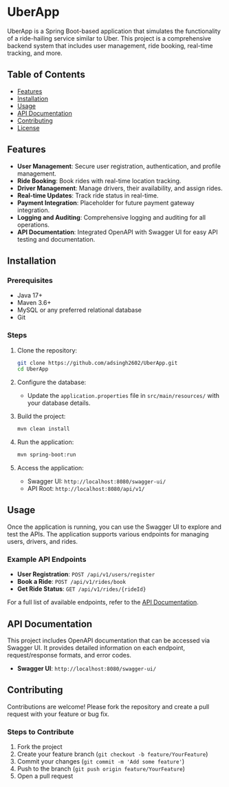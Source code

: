 # UberApp

UberApp is a Spring Boot-based application that simulates the functionality of a ride-hailing service similar to Uber. This project is a comprehensive backend system that includes user management, ride booking, real-time tracking, and more.

## Table of Contents
- [Features](#features)
- [Installation](#installation)
- [Usage](#usage)
- [API Documentation](#api-documentation)
- [Contributing](#contributing)
- [License](#license)

## Features
- **User Management**: Secure user registration, authentication, and profile management.
- **Ride Booking**: Book rides with real-time location tracking.
- **Driver Management**: Manage drivers, their availability, and assign rides.
- **Real-time Updates**: Track ride status in real-time.
- **Payment Integration**: Placeholder for future payment gateway integration.
- **Logging and Auditing**: Comprehensive logging and auditing for all operations.
- **API Documentation**: Integrated OpenAPI with Swagger UI for easy API testing and documentation.

## Installation

### Prerequisites
- Java 17+
- Maven 3.6+
- MySQL or any preferred relational database
- Git

### Steps
1. Clone the repository:
   ```bash
   git clone https://github.com/adsingh2602/UberApp.git
   cd UberApp
   ```

2. Configure the database:
   - Update the `application.properties` file in `src/main/resources/` with your database details.

3. Build the project:
   ```bash
   mvn clean install
   ```

4. Run the application:
   ```bash
   mvn spring-boot:run
   ```

5. Access the application:
   - Swagger UI: `http://localhost:8080/swagger-ui/`
   - API Root: `http://localhost:8080/api/v1/`

## Usage
Once the application is running, you can use the Swagger UI to explore and test the APIs. The application supports various endpoints for managing users, drivers, and rides.

### Example API Endpoints
- **User Registration**: `POST /api/v1/users/register`
- **Book a Ride**: `POST /api/v1/rides/book`
- **Get Ride Status**: `GET /api/v1/rides/{rideId}`

For a full list of available endpoints, refer to the [API Documentation](#api-documentation).

## API Documentation
This project includes OpenAPI documentation that can be accessed via Swagger UI. It provides detailed information on each endpoint, request/response formats, and error codes.

- **Swagger UI**: `http://localhost:8080/swagger-ui/`

## Contributing
Contributions are welcome! Please fork the repository and create a pull request with your feature or bug fix.

### Steps to Contribute
1. Fork the project
2. Create your feature branch (`git checkout -b feature/YourFeature`)
3. Commit your changes (`git commit -m 'Add some feature'`)
4. Push to the branch (`git push origin feature/YourFeature`)
5. Open a pull request
